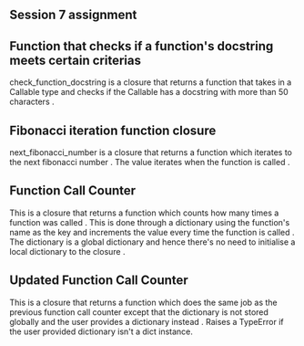 ## Session 7 assignment
## Function that checks if a function's docstring meets certain criterias
check_function_docstring is a closure that returns a function that takes in a Callable type and checks if the Callable has a docstring with more than 50 characters .

## Fibonacci iteration function closure
next_fibonacci_number is a closure that returns a function which iterates to the next fibonacci number . The value iterates when the function is called .

## Function Call Counter
This is a closure that returns a function which counts how many times a function was called . This is done through a dictionary using the function's name as the key and increments the value every time the function is called .
The dictionary is a global dictionary and hence there's no need to initialise a local dictionary to the closure .

## Updated Function Call Counter
This is a closure that returns a function which does the same job as the previous function call counter except that the dictionary is not stored globally and the user provides a dictionary instead . Raises a TypeError if the user provided dictionary isn't a dict instance.